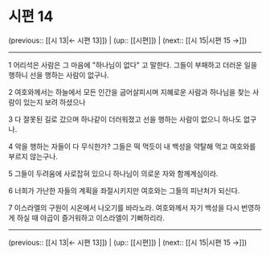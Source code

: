 # 시편 14

(previous:: [[시 13|← 시편 13]]) | (up:: [[시편]]) | (next:: [[시 15|시편 15 →]])

***




1 
어리석은 사람은 그 마음에 "하나님이 없다" 고 말한다. 그들이 부패하고 더러운 일을 행하니 선을 행하는 사람이 없구나. 



2 
여호와께서는 하늘에서 모든 인간을 굽어살피시며 지혜로운 사람과 하나님을 찾는 사람이 있는지 보려 하셨으나 



3 
다 잘못된 길로 갔으며 하나같이 더러워졌고 선을 행하는 사람이 없으니 하나도 없구나. 



4 
악을 행하는 자들이 다 무식한가? 그들은 떡 먹듯이 내 백성을 약탈해 먹고 여호와를 부르지 않는구나. 



5 
그들이 두려움에 사로잡혀 있으니 하나님이 의로운 자와 함께계심이라. 



6 
너희가 가난한 자들의 계획을 좌절시키지만 여호와는 그들의 피난처가 되신다. 



7 
이스라엘의 구원이 시온에서 나오기를 바라노라. 여호와께서 자기 백성을 다시 번영하게 하실 때 야곱이 즐거워하고 이스라엘이 기뻐하리라.

***

(previous:: [[시 13|← 시편 13]]) | (up:: [[시편]]) | (next:: [[시 15|시편 15 →]])
